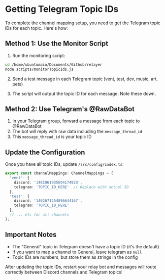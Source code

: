 # Getting Telegram Topic IDs

To complete the channel mapping setup, you need to get the Telegram topic IDs for each topic. Here's how:

## Method 1: Use the Monitor Script

1. Run the monitoring script:
```bash
cd /home/ubuntumain/Documents/Github/relayer
node scripts/monitorTopicIds.js
```

2. Send a test message in each Telegram topic (vent, test, dev, music, art, pets)

3. The script will output the topic ID for each message. Note these down.

## Method 2: Use Telegram's @RawDataBot

1. In your Telegram group, forward a message from each topic to @RawDataBot
2. The bot will reply with raw data including the `message_thread_id`
3. This `message_thread_id` is your topic ID

## Update the Configuration

Once you have all topic IDs, update `/src/config/index.ts`:

```typescript
export const channelMappings: ChannelMappings = {
  'vent': {
    discord: '1401061935604174928',
    telegram: 'TOPIC_ID_HERE'  // Replace with actual ID
  },
  'test': {
    discord: '1402671254896644167',
    telegram: 'TOPIC_ID_HERE'
  },
  // ... etc for all channels
};
```

## Important Notes

- The "General" topic in Telegram doesn't have a topic ID (it's the default)
- If you want to map a channel to General, leave telegram as `null`
- Topic IDs are numbers, but store them as strings in the config

After updating the topic IDs, restart your relay bot and messages will route correctly between Discord channels and Telegram topics!
